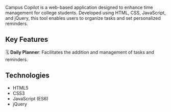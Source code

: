 Campus Copilot is a web-based application designed to enhance time management for college students. Developed using HTML, CSS, JavaScript, and jQuery, this tool enables users to organize tasks and set personalized reminders.

## Key Features

🗓️ **Daily Planner**: Facilitates the addition and management of tasks and reminders.

## Technologies

- HTML5
- CSS3
- JavaScript (ES6)
- jQuery 


